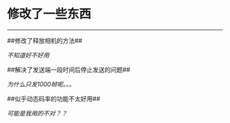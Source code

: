 # 修改了一些东西
------
##修改了释放相机的方法## 

*不知道好不好用*  

##解决了发送端一段时间后停止发送的问题##

*为什么只发1000帧呢。。。*  

##似乎动态码率的功能不太好用##

*可能是我用的不对？？*
